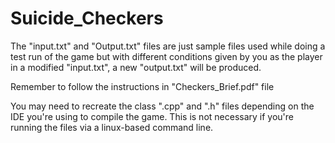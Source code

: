 # Suicide_Checkers

The "input.txt" and "Output.txt" files are just sample files used while doing a test run of the game
but with different conditions given by you as the player in a modified "input.txt", a new "output.txt" 
will be produced.

Remember to follow the instructions in "Checkers_Brief.pdf" file

You may need to recreate the class ".cpp" and ".h" files depending on the IDE you're using to compile the game. This
is not necessary if you're running the files via a linux-based command line.
